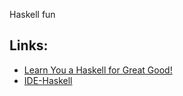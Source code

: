 Haskell fun

## Links:
- [Learn You a Haskell for Great Good!](http://learnyouahaskell.com/)
- [IDE-Haskell](https://atom.io/packages/ide-haskell)
